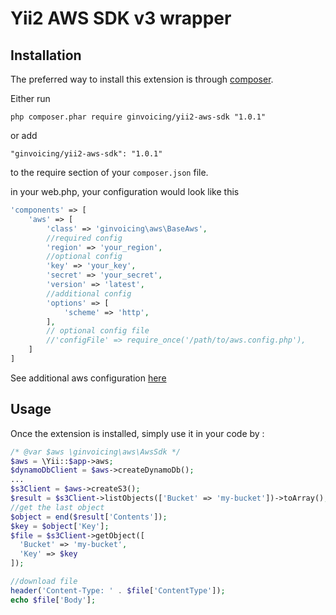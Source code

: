 Yii2 AWS SDK v3 wrapper
===


Installation
------------

The preferred way to install this extension is through [composer](http://getcomposer.org/download/).

Either run

```
php composer.phar require ginvoicing/yii2-aws-sdk "1.0.1"
```

or add

```
"ginvoicing/yii2-aws-sdk": "1.0.1"
```

to the require section of your `composer.json` file.

in your web.php, your configuration would look like this

```php
'components' => [
	'aws' => [
		'class' => 'ginvoicing\aws\BaseAws',
		//required config
		'region' => 'your_region',
		//optional config
		'key' => 'your_key',
		'secret' => 'your_secret',
		'version' => 'latest',
		//additional config
		'options' => [
			'scheme' => 'http',
		],
		// optional config file
		//'configFile' => require_once('/path/to/aws.config.php'),
	]
]
```
See additional aws configuration [here](http://docs.aws.amazon.com/aws-sdk-php/v3/guide/guide/configuration.html)


Usage
-----

Once the extension is installed, simply use it in your code by  :

```php
/* @var $aws \ginvoicing\aws\AwsSdk */
$aws = \Yii::$app->aws;
$dynamoDbClient = $aws->createDynamoDb();
...
$s3Client = $aws->createS3();
$result = $s3Client->listObjects(['Bucket' => 'my-bucket'])->toArray();
//get the last object
$object = end($result['Contents']);
$key = $object['Key'];
$file = $s3Client->getObject([
  'Bucket' => 'my-bucket',
  'Key' => $key
]);

//download file
header('Content-Type: ' . $file['ContentType']);
echo $file['Body'];

```

